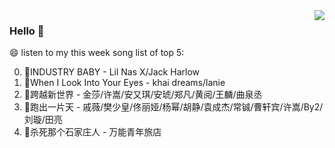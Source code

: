 <img align="right"  src="https://github-readme-stats.vercel.app/api/top-langs/?username=kvnZero" />

### Hello 👋

😄 listen to my this week song list of top 5:

0. 🌈INDUSTRY BABY - Lil Nas X/Jack Harlow
1. 🌈When I Look Into Your Eyes - khai dreams/lanie
2. 🌈跨越新世界 - 金莎/许嵩/安又琪/安琥/郑凡/黄阅/王麟/曲泉丞
3. 🌈跑出一片天 - 戚薇/樊少皇/佟丽娅/杨幂/胡静/袁成杰/常铖/曹轩宾/许嵩/By2/刘璇/田亮
4. 🌈杀死那个石家庄人 - 万能青年旅店

